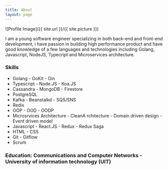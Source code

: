 ```yaml
---
title: About
layout: page
---
```


![Profile Image]({{ site.url }}/{{ site.picture }})

<p>I am a young software engineer specializing in both back-end and front-end development, i have passion in building high performance product and have good knowledge of a few languages and technologies including Golang, Javascript, NodeJS, Typecript and Microservices architecture.</p>

<h3>Skills</h3>

<ul class="skill-list">
	<li>Golang - GoKit - Gin</li>
	<li>Typescript - Node.JS - Koa.JS</li>
	<li>Cassandra - MongoDB - Firestore</li>
	<li>PostgreSQL</li>
	<li>Kafka - Beanstalkd - SQS/SNS </li>
	<li>Redis</li>
	<li>OOP - OOD - OODP</li>
    <li>Microsrvices Architecture - CleanA rchitecture - Domain driven design - Event driven model</li>
	<li>Javascript - React.JS - Redux - Redux Saga</li>
    <li>HTML - CSS</li>
    <li>Git - Gitflow</li>
    <li>Scrum</li>
</ul>

<h3>Education: Communications and Computer Networks - University of information technology (UIT) </h3> 
<!-- <h2>Projects</h2>

<ul>
	<li><a href="https://github.com/">Lorem Lorem</a></li>
	<li><a href="https://github.com/">Ipsum Dolor</a></li>
	<li><a href="https://github.com/">Dolor Lorem</a></li>
</ul> -->
